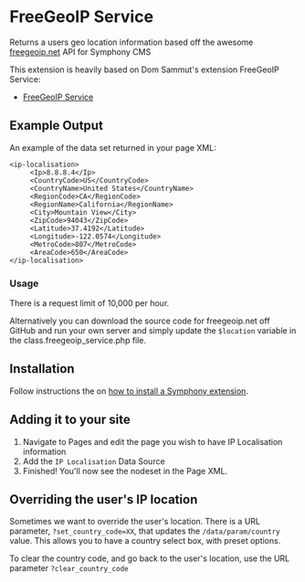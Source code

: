 FreeGeoIP Service
=================

Returns a users geo location information based off the awesome [freegeoip.net](http://www.freegeoip.net) API for Symphony CMS

This extension is heavily based on Dom Sammut's extension FreeGeoIP Service:

 - [FreeGeoIP Service](https://github.com/domsammut/freegeoip_service)


## Example Output

An example of the data set returned in your page XML:

    <ip-localisation>
         <Ip>8.8.8.4</Ip>
         <CountryCode>US</CountryCode>
         <CountryName>United States</CountryName>
         <RegionCode>CA</RegionCode>
         <RegionName>California</RegionName>
         <City>Mountain View</City>
         <ZipCode>94043</ZipCode>
         <Latitude>37.4192</Latitude>
         <Longitude>-122.0574</Longitude>
         <MetroCode>807</MetroCode>
         <AreaCode>650</AreaCode>
    </ip-localisation>

### Usage

There is a request limit of 10,000 per hour.

Alternatively you can download the source code for freegeoip.net off GitHub and run your own server and simply update the `$location` variable in the class.freegeoip_service.php file.

## Installation

Follow instructions the on [how to install a Symphony extension](http://www.getsymphony.com/learn/tasks/view/install-an-extension/).

## Adding it to your site

1. Navigate to Pages and edit the page you wish to have IP Localisation information
2. Add the `IP Localisation` Data Source
3. Finished! You'll now see the nodeset in the Page XML.

## Overriding the user's IP location

Sometimes we want to override the user's location. There is a URL parameter, `?set_country_code=XX`, that updates the `/data/param/country` value. This allows you to have a country select box, with preset options.

To clear the country code, and go back to the user's location, use the URL parameter `?clear_country_code`
